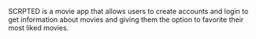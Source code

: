   SCRPTED is a movie app that allows users to create accounts and login to get information about movies and giving them the option to favorite their most liked movies. 
